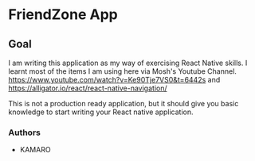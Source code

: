 # FriendZone App

## Goal

I am writing this application as my way of exercising React Native skills.
I learnt most of the items I am using here via Mosh's Youtube Channel.
https://www.youtube.com/watch?v=Ke90Tje7VS0&t=6442s and
https://alligator.io/react/react-native-navigation/

This is not a production ready application, but it should give you basic knowledge to start writing your React native application.

### Authors

- KAMARO
